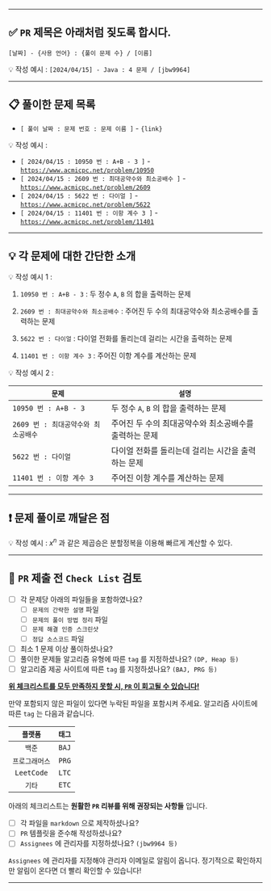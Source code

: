 
---

## ✅ `PR` 제목은 아래처럼 짖도록 합시다.

```
[날짜] - {사용 언어} : {풀이 문제 수} / [이름]
```

💡 작성 예시 : `[2024/04/15] - Java : 4 문제 / [jbw9964]`

---

## 📋 풀이한 문제 목록

- `[ 풀이 날짜 : 문제 번호 : 문제 이름 ]` - `{link}`

💡 작성 예시 : 
- `[ 2024/04/15 : 10950 번 : A+B - 3 ]` - [`https://www.acmicpc.net/problem/10950`](https://www.acmicpc.net/problem/10950)
- `[ 2024/04/15 : 2609 번 : 최대공약수와 최소공배수 ]` - [`https://www.acmicpc.net/problem/2609`](https://www.acmicpc.net/problem/2609)
- `[ 2024/04/15 : 5622 번 : 다이얼 ]` - [`https://www.acmicpc.net/problem/5622`](https://www.acmicpc.net/problem/5622)
- `[ 2024/04/15 : 11401 번 : 이항 계수 3 ]` - [`https://www.acmicpc.net/problem/11401`](https://www.acmicpc.net/problem/11401)

---

## 💡 각 문제에 대한 간단한 소개

💡 작성 예시 1 : 

1. `10950 번 : A+B - 3` : 
    두 정수 `A`, `B` 의 합을 출력하는 문제

2. `2609 번 : 최대공약수와 최소공배수` : 
    주어진 두 수의 최대공약수와 최소공배수를 출력하는 문제

3. `5622 번 : 다이얼` : 
    다이얼 전화를 돌리는데 걸리는 시간을 출력하는 문제

4. `11401 번 : 이항 계수 3` : 
    주어진 이항 계수를 계산하는 문제

💡 작성 예시 2 : 

|`문제`|`설명`|
|---|---|
|`10950 번 : A+B - 3`|  두 정수 `A`, `B` 의 합을 출력하는 문제  |
|`2609 번 : 최대공약수와 최소공배수`|  주어진 두 수의 최대공약수와 최소공배수를 출력하는 문제  |
|`5622 번 : 다이얼`|  다이얼 전화를 돌리는데 걸리는 시간을 출력하는 문제  |
|`11401 번 : 이항 계수 3`|  주어진 이항 계수를 계산하는 문제  |

---

## ❗ 문제 풀이로 깨달은 점

💡 작성 예시 : $x^{n}$ 과 같은 제곱승은 분할정복을 이용해 빠르게 계산할 수 있다.

---

## 🚨 `PR` 제출 전 `Check List` 검토

- [ ] 각 문제당 아래의 파일들을 포함하였나요?
    - [ ]   `문제의 간략한 설명`    파일
    - [ ]   `문제의 풀이 방법 정리` 파일
    - [ ]   `문제 해결 인증 스크린샷`
    - [ ]   `정답 소스코드`         파일

- [ ]   최소 1 문제 이상 풀이하셨나요?
- [ ]   풀이한 문제들 알고리즘 유형에 따른 `tag` 를 지정하셨나요? `(DP, Heap 등)`
- [ ]   알고리즘 제공 사이트에 따른 `tag` 를 지정하셨나요? `(BAJ, PRG 등)`

**<ins>위 체크리스트를 모두 만족하지 못할 시, `PR` 이 회고될 수 있습니다!</ins>**

만약 포함되지 않은 파일이 있다면 누락된 파일을 포함시켜 주세요. 알고리즘 사이트에 따른 `tag` 는 다음과 같습니다.

|`플랫폼`|`태그`|
|:---:|:---:|
|`백준`|`BAJ`|
|`프로그래머스`|`PRG`|
|`LeetCode`|`LTC`|
|`기타`|`ETC`|

아래의 체크리스트는 **원활한 `PR` 리뷰를 위해 권장되는 사항들** 입니다.

- [ ]   각 파일을 `markdown` 으로 제작하셨나요?
- [ ]   `PR` 템플릿을 준수해 작성하셨나요?
- [ ]   `Assignees` 에 관리자를 지정하셨나요? `(jbw9964 등)`

`Assignees` 에 관리자를 지정해야 관리자 이메일로 알림이 옵니다. 정기적으로 확인하지만 알림이 온다면 더 빨리 확인할 수 있습니다!

---

